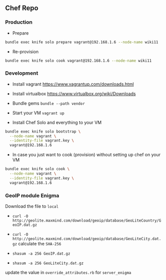 ## Chef Repo

### Production

* Prepare

``` sh
bundle exec knife solo prepare vagrant@192.168.1.6 --node-name wiki11
```

* Re-provision

``` sh
bundle exec knife solo cook vagrant@192.168.1.6 --node-name wiki11
```

### Development

* Install vagrant https://www.vagrantup.com/downloads.html

* Install virtualbox https://www.virtualbox.org/wiki/Downloads

* Bundle gems `bundle --path vendor`

* Start your VM `vagrant up`

* Install Chef Solo and everything to your VM

``` sh
bundle exec knife solo bootstrap \
  --node-name vagrant \
  --identity-file vagrant.key \
  vagrant@192.168.1.6
```

* In case you just want to cook (provision) without setting up chef on your VM

``` sh
bundle exec knife solo cook \
  --node-name vagrant \
  --identity-file vagrant.key \
  vagrant@192.168.1.6
```

### GeoIP module Enigma
Download the file to `local`

* `curl -O http://geolite.maxmind.com/download/geoip/database/GeoLiteCountry/GeoIP.dat.gz`
* `curl -O http://geolite.maxmind.com/download/geoip/database/GeoLiteCity.dat.gz`
calculate the `SHA-256`

* `shasum -a 256 GeoIP.dat.gz`
* `shasum -a 256 GeoLiteCity.dat.gz `

update the value in `override_attributes.rb` for `server_enigma`
